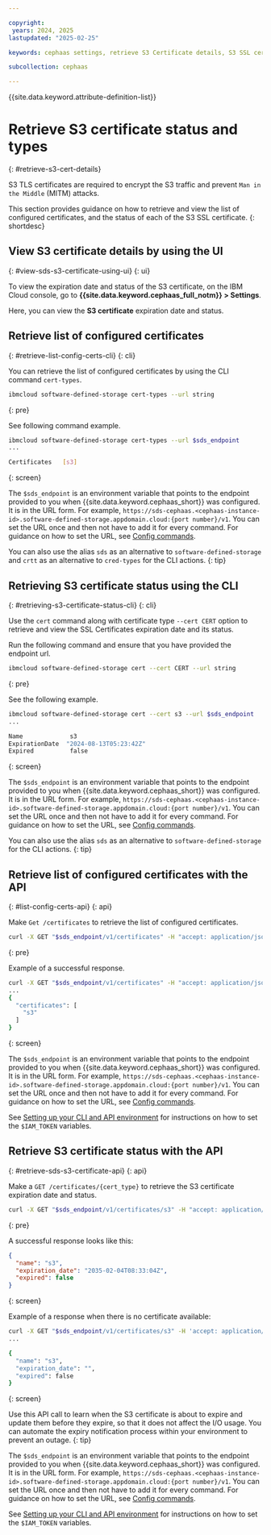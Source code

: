 ```yaml
---

copyright:
 years: 2024, 2025
lastupdated: "2025-02-25"

keywords: cephaas settings, retrieve S3 Certificate details, S3 SSL certificate expiration date, status

subcollection: cephaas

---
```


{{site.data.keyword.attribute-definition-list}}

# Retrieve S3 certificate status and types
{: #retrieve-s3-cert-details}

S3 TLS certificates are required to encrypt the S3 traffic and prevent `Man in the Middle` (MITM) attacks.

This section provides guidance on how to retrieve and view the list of configured certificates, and the status of each of the S3 SSL certificate.
{: shortdesc}


## View S3 certificate details by using the UI
{: #view-sds-s3-certificate-using-ui}
{: ui}

To view the expiration date and status of the S3 certificate, on the IBM Cloud console, go to **{{site.data.keyword.cephaas_full_notm}} > Settings**.

Here, you can view the **S3 certificate** expiration date and status.


## Retrieve list of configured certificates
{: #retrieve-list-config-certs-cli}
{: cli}

You can retrieve the list of configured certificates by using the CLI command `cert-types`.

```sh
ibmcloud software-defined-storage cert-types --url string
```
{: pre}

See following command example.

```sh
ibmcloud software-defined-storage cert-types --url $sds_endpoint
...

Certificates   [s3]
```
{: screen}

The `$sds_endpoint` is an environment variable that points to the endpoint provided to you when {{site.data.keyword.cephaas_short}} was configured. It is in the URL form. For example, `https://sds-cephaas.<cephaas-instance-id>.software-defined-storage.appdomain.cloud:{port number}/v1`. You can set the URL once and then not have to add it for every command. For guidance on how to set the URL, see [Config commands](/docs/cephaas?topic=cephaas-ic-sds-cli-reference&interface=cli#ic-config-commands).


You can also use the alias `sds` as an alternative to `software-defined-storage` and `crtt` as an alternative to `cred-types` for the CLI actions.
{: tip}



## Retrieving S3 certificate status using the CLI
{: #retrieving-s3-certificate-status-cli}
{: cli}

Use the `cert` command along with certificate type `--cert CERT` option to retrieve and view the SSL Certificates expiration date and its status.

Run the following command and ensure that you have provided the endpoint url.

```sh
ibmcloud software-defined-storage cert --cert CERT --url string
```
{: pre}

See the following example.

```bash
ibmcloud software-defined-storage cert --cert s3 --url $sds_endpoint
...

Name             s3
ExpirationDate  "2024-08-13T05:23:42Z"
Expired          false

```
{: screen}

The `$sds_endpoint` is an environment variable that points to the endpoint provided to you when {{site.data.keyword.cephaas_short}} was configured. It is in the URL form. For example, `https://sds-cephaas.<cephaas-instance-id>.software-defined-storage.appdomain.cloud:{port number}/v1`. You can set the URL once and then not have to add it for every command. For guidance on how to set the URL, see [Config commands](/docs/cephaas?topic=cephaas-ic-sds-cli-reference&interface=cli#ic-config-commands).


You can also use the alias `sds` as an alternative to `software-defined-storage` for the CLI actions.
{: tip}


## Retrieve list of configured certificates with the API
{: #list-config-certs-api}
{: api}

Make `Get /certificates` to retrieve the list of configured certificates.

```sh
curl -X GET "$sds_endpoint/v1/certificates" -H "accept: application/json" -H "Authorization: Bearer $IAM_TOKEN" -H "IBM-API-Version: 2025-02-01"
```
{: pre}

Example of a successful response.

```sh
curl -X GET "$sds_endpoint/v1/certificates" -H "accept: application/json" -H "Authorization: Bearer $IAM_TOKEN" -H 'IBM-API-Version: 2025-01-15'
...
{
  "certificates": [
    "s3"
  ]
}
```
{: screen}

The `$sds_endpoint` is an environment variable that points to the endpoint provided to you when {{site.data.keyword.cephaas_short}} was configured. It is in the URL form. For example, `https://sds-cephaas.<cephaas-instance-id>.software-defined-storage.appdomain.cloud:{port number}/v1`. You can set the URL once and then not have to add it for every command. For guidance on how to set the URL, see [Config commands](/docs/cephaas?topic=cephaas-ic-sds-cli-reference&interface=cli#ic-config-commands).


See [Setting up your CLI and API environment](/docs/cephaas?topic=cephaas-set-up-environment) for instructions on how to set the `$IAM_TOKEN` variables.




## Retrieve S3 certificate status with the API
{: #retrieve-sds-s3-certificate-api}
{: api}

Make a `GET /certificates/{cert_type}` to retrieve the S3 certificate expiration date and status.

```sh
curl -X GET "$sds_endpoint/v1/certificates/s3" -H "accept: application/json" -H "Authorization: Bearer $IAM_TOKEN" -H 'IBM-API-Version: 2025-02-01'
```
{: pre}

A successful response looks like this:

```json
{
  "name": "s3",
  "expiration_date": "2035-02-04T08:33:04Z",
  "expired": false
}
```
{: screen}

Example of a response when there is no certificate available:
```sh
curl -X GET "$sds_endpoint/v1/certificates/s3" -H 'accept: application/json'  -H "Authorization: Bearer $IAM_TOKEN" -H 'IBM-API-Version: 2025-01-15'
...

{
  "name": "s3",
  "expiration_date": "",
  "expired": false
}
```
{: screen}


Use this API call to learn when the S3 certificate is about to expire and update them before they expire, so that it does not affect the I/O usage. You can automate the expiry notification process within your environment to prevent an outage.
{: tip}

The `$sds_endpoint` is an environment variable that points to the endpoint provided to you when {{site.data.keyword.cephaas_short}} was configured. It is in the URL form. For example, `https://sds-cephaas.<cephaas-instance-id>.software-defined-storage.appdomain.cloud:{port number}/v1`. You can set the URL once and then not have to add it for every command. For guidance on how to set the URL, see [Config commands](/docs/cephaas?topic=cephaas-ic-sds-cli-reference&interface=cli#ic-config-commands).


See [Setting up your CLI and API environment](/docs/cephaas?topic=cephaas-set-up-environment) for instructions on how to set the `$IAM_TOKEN` variables.
